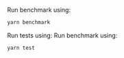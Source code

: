 Run benchmark using:
```bash
yarn benchmark
```

Run tests using:
Run benchmark using:
```bash
yarn test
```
